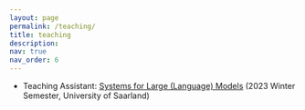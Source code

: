 ```yaml
---
layout: page
permalink: /teaching/
title: teaching
description:  
nav: true
nav_order: 6
---
```


- Teaching Assistant: <a href="https://sysllm.mpi-sws.org">Systems for Large (Language) Models</a> (2023 Winter Semester, University of Saarland)